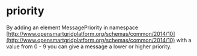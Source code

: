 <!--
SPDX-FileCopyrightText: Contributors to the GXF project

SPDX-License-Identifier: Apache-2.0
-->

# priority

By adding an element MessagePriority in namespace [http://www.opensmartgridplatform.org/schemas/common/2014/10](http://www.opensmartgridplatform.org/schemas/common/2014/10) with a value from 0 - 9 you can give a message a lower or higher priority.

